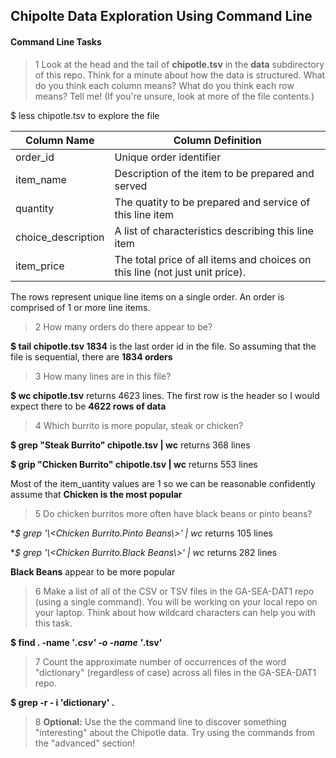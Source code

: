 ## Chipolte Data Exploration Using Command Line

#### Command Line Tasks

> 1 Look at the head and the tail of **chipotle.tsv** in the **data** subdirectory of this repo. Think for a minute about how the data is structured. What do you think each column means? What do you think each row means? Tell me! (If you're unsure, look at more of the file contents.)

$ less chipotle.tsv to explore the file

|Column Name|Column Definition|
|---|---|
|order_id|Unique order identifier|
|item_name|Description of the item to be prepared and served|
|quantity|The quatity to be prepared and service of this line item|
|choice_description|A list of characteristics describing this line item|
|item_price|The total price of all items and choices on this line (not just unit price).|

The rows represent unique line items on a single order.  An order is comprised of 1 or more line items.

> 2 How many orders do there appear to be?

**$ tail chipotle.tsv 1834** is the last order id in the file.  So assuming that the file is sequential, there are **1834 orders**

> 3 How many lines are in this file?

**$ wc chipotle.tsv** returns 4623 lines.  The first row is the header so I would expect there to be **4622 rows of data**

> 4 Which burrito is more popular, steak or chicken?

**$ grep "Steak Burrito" chipotle.tsv | wc** returns 368 lines

**$ grip "Chicken Burrito" chipotle.tsv | wc** returns 553 lines

Most of the item_uantity values are 1 so we can be reasonable confidently assume that **Chicken is the most popular**

> 5 Do chicken burritos more often have black beans or pinto beans?

**$ grep '\\<Chicken Burrito.*Pinto Beans\\>' | wc** returns 105 lines

**$ grep '\\<Chicken Burrito.*Black Beans\\>' | wc** returns 282 lines

**Black Beans** appear to be more popular

> 6 Make a list of all of the CSV or TSV files in the GA-SEA-DAT1 repo (using a single command). You will be working on your local repo on your laptop.  Think about how wildcard characters can help you with this task.

**$ find . -name '*.csv' -o -name '*.tsv'**


> 7 Count the approximate number of occurrences of the word "dictionary" (regardless of case) across all files in the GA-SEA-DAT1 repo.

**$ grep -r - i 'dictionary' .**

> 8 **Optional:** Use the the command line to discover something "interesting" about the Chipotle data. Try using the commands from the "advanced" section!


